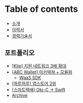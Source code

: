 # Table of contents

* [소개](README.md)
* [이력서](resume.md)
* [경력기술서](description.md)

## 포트폴리오 <a href="#portfolio" id="portfolio"></a>

* [\[Klip\] 지원 네트워크 3배 확대](portfolio/klip.md)
* [\[ABC Wallet\] 아키텍쳐 + 모듈화](portfolio/abc-wallet/README.md)
  * [WaaS SDK](portfolio/abc-wallet/waas-sdk.md)
* [\[하루하루\] 앱스토어 2위](portfolio/haruharu.md)
* [\[스마트택배\] Obj-C -> Swift](portfolio/smartparcel.md)
* [Archive](https://2rick.notion.site/Archived-204e0b78181d8074ac14cd6cf060a88b)
